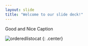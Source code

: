 ```yaml
---
layout: slide
title: "Welcome to our slide deck!"
---
```


Good and Nice Caption

![orderedlistocat](https://octodex.github.com/images/orderedlistocat.png)
{: .center}
